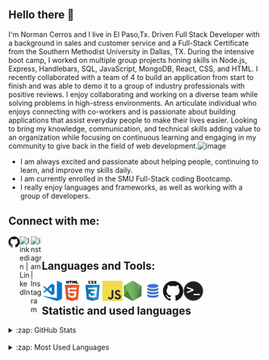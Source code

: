 ## Hello there 👋

I'm Norman Cerros and I live in El Paso,Tx. 
Driven Full Stack Developer with a background in sales and customer service and a Full-Stack Certificate from the Southern Methodist University in Dallas, TX. During the intensive boot camp, I worked on multiple group projects honing skills in Node.js, Express, Handlebars, SQL, JavaScript, MongoDB, React, CSS, and HTML. I recently collaborated with a team of 4 to build an application from start to finish and was able to demo it to a group of industry professionals with positive reviews. I enjoy collaborating and working on a diverse team while solving problems in high-stress environments. An articulate individual who enjoys connecting with co-workers and is passionate about building applications that assist everyday people to make their lives easier. Looking to bring my knowledge, communication, and technical skills adding value to an organization while focusing on continuous learning and engaging in my community to give back in the field of web development.![image](https://user-images.githubusercontent.com/72178042/123365255-8a006300-d53b-11eb-8026-9bd8b498393c.png)


- I am always excited and passionate about helping people, continuing to learn, and improve my skills daily. 
- I am currently enrolled in the SMU Full-Stack coding Bootcamp.
- I really enjoy languages and frameworks, as well as working with a group of developers.
 

 ## Connect with me:
 
 
[<img align="left" alt="github | github" width="22px" src="https://raw.githubusercontent.com/github/explore/78df643247d429f6cc873026c0622819ad797942/topics/github/github.png" />][github]
[<img align="left" alt="linkedin | LinkedIn" width="22px" src="https://cdn.jsdelivr.net/npm/simple-icons@v3/icons/linkedin.svg" />][linkedin]
[<img align="left" alt="instagram | Instagram" width="22px" src="https://cdn.jsdelivr.net/npm/simple-icons@v3/icons/instagram.svg" />][instagram]



<br />

## Languages and Tools:

<img align="left" alt="Visual Studio Code" width="40px" src="https://raw.githubusercontent.com/github/explore/80688e429a7d4ef2fca1e82350fe8e3517d3494d/topics/visual-studio-code/visual-studio-code.png" />
<img align="left" alt="HTML5" width="40px" src="https://raw.githubusercontent.com/github/explore/80688e429a7d4ef2fca1e82350fe8e3517d3494d/topics/html/html.png" />
<img align="left" alt="CSS3" width="40px" src="https://raw.githubusercontent.com/github/explore/80688e429a7d4ef2fca1e82350fe8e3517d3494d/topics/css/css.png" />
<img align="left" alt="JavaScript" width="40px" src="https://raw.githubusercontent.com/github/explore/80688e429a7d4ef2fca1e82350fe8e3517d3494d/topics/javascript/javascript.png" />
<img align="left" alt="Node.js" width="40px" src="https://raw.githubusercontent.com/github/explore/80688e429a7d4ef2fca1e82350fe8e3517d3494d/topics/nodejs/nodejs.png" />
<img align="left" alt="SQL" width="40px" src="https://raw.githubusercontent.com/github/explore/80688e429a7d4ef2fca1e82350fe8e3517d3494d/topics/sql/sql.png" />
<img align="left" alt="GitHub" width="40px" src="https://raw.githubusercontent.com/github/explore/78df643247d429f6cc873026c0622819ad797942/topics/github/github.png" />
<img align="left" alt="Terminal" width="40px" src="https://raw.githubusercontent.com/github/explore/80688e429a7d4ef2fca1e82350fe8e3517d3494d/topics/terminal/terminal.png" />


<br />

## Statistic and used languages



<details>
  <summary>:zap: GitHub Stats</summary>

  <img align="left" alt="ncerros' GitHub Stats" src="https://github-readme-stats.vercel.app/api?username=ncerros&show_icons=true&hide_border=true" />

</details>

<br />

<details>
  <summary>:zap: Most Used Languages</summary>

<img align="left" alt="ncerros' GitHub Top Languages" src="https://github-readme-stats.vercel.app/api/top-langs/?username=ncerros" />

</details>

<br />
<br />



[github]: https://ncerros.github.io/portfolio-nc/
[instagram]: https://www.instagram.com/ncerros/
[linkedin]: https://linkedin.com/in/ncerros-608064213
